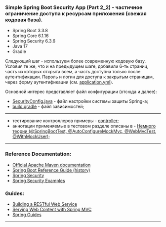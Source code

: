 ### Simple Spring Boot Security App (Part 2_2) - частичное ограничение доступа к ресурсам приложения (свежая кодовая база).

- Spring Boot 3.3.8
- Spring Core 6.1.16
- Spring Security 6.3.6
- Java 17
- Gradle

Следующий шаг - используем более современную кодовую базу. Условия те же, что и на предыдущем шаге, добавили 6-ть страниц, 
часть из которых открыта всем, а часть доступна только после аутентификации. Пароль и логин для доступа к закрытым страницам, 
через форму аутентификации (см. [application.yml](https://github.com/JcoderPaul/SPRING_SECURITY-Short_Guide/blob/master/Security_part_2_2/src/main/resources/application.yml)). 

Основной интерес представляет файл конфигурации (отсюда и далее):
- [SecurityConfig.java](https://github.com/JcoderPaul/SPRING_SECURITY-Short_Guide/blob/master/Security_part_2_2/src/main/java/me/oldboy/config/SecurityConfig.java) - файл настройки системы защиты Spring-a;
- [build.gradle](https://github.com/JcoderPaul/SPRING_SECURITY-Short_Guide/blob/master/Security_part_2_2/build.gradle) - файл зависимостей;
________________________________________________________________________________________________________________________
- тестирование контроллеров примеры - [controller](https://github.com/JcoderPaul/SPRING_SECURITY-Short_Guide/tree/master/Security_part_2_2/src/test/java/me/oldboy/controller);
- аннотации применяемые в тестовом разделе описаны в - [Немного теории (@SpringBootTest, @AutoConfigureMockMvc, @WebMvcTest, @WithMockUser)](https://github.com/JcoderPaul/SPRING_SECURITY-Short_Guide/tree/master/Security_part_2_1#%D0%BD%D0%B5%D0%BC%D0%BD%D0%BE%D0%B3%D0%BE-%D1%82%D0%B5%D0%BE%D1%80%D0%B8%D0%B8-springboottest-autoconfiguremockmvc-webmvctest-withmockuser);
________________________________________________________________________________________________________________________
### Reference Documentation:

* [Official Apache Maven documentation](https://maven.apache.org/guides/index.html)
* [Spring Boot Reference Guide (history)](https://docs.spring.io/spring-boot/docs/)
* [Spring Security](https://spring.io/projects/spring-security)
* [Spring Security Examples](https://spring.io/projects/spring-security#samples)

### Guides:

* [Building a RESTful Web Service](https://spring.io/guides/gs/rest-service/)
* [Serving Web Content with Spring MVC](https://spring.io/guides/gs/serving-web-content/)
* [Spring Guides](https://spring.io/guides)
________________________________________________________________________________________________________________________
